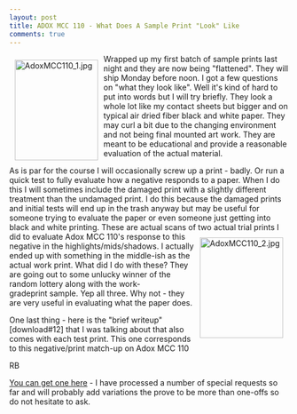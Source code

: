 ```yaml
---
layout: post
title: ADOX MCC 110 - What Does A Sample Print "Look" Like 
comments: true
---
```

<a rel="lightbox" href="/wp-content/uploads/2010/01/AdoxMCC110_1.jpg"><img title="AdoxMCC110_1.jpg" src="/wp-content/uploads/2010/01/.thumbs/.AdoxMCC110_1.jpg" border="0" alt="AdoxMCC110_1.jpg" hspace="10" vspace="10" width="150" height="181" align="left" /></a>Wrapped up my first batch of sample prints last night and they are now being "flattened". They will ship Monday before noon. I got a few questions on "what they look like". Well it's kind of hard to put into words but I will try briefly. They look a whole lot like my contact sheets but bigger and on typical air dried fiber black and white paper. They may curl a bit due to the changing environment and not being final mounted art work. They are meant to be educational and provide a reasonable evaluation of the actual material.

As is par for the course I will occasionally screw up a print - badly. Or run a quick test to fully evaluate how a negative responds to a paper. When I do this I will sometimes include the damaged print with a slightly different treatment than the undamaged print. I do this because the damaged prints and initial tests will end up in the trash anyway but may be useful for someone trying to evaluate the paper or even someone just getting into black and white printing. These are actual scans of two actual trial prints<a rel="lightbox" href="/wp-content/uploads/2010/01/AdoxMCC110_2.jpg"><img title="AdoxMCC110_2.jpg" src="/wp-content/uploads/2010/01/.thumbs/.AdoxMCC110_2.jpg" border="0" alt="AdoxMCC110_2.jpg" hspace="10" vspace="10" width="150" height="181" align="right" /></a> I did to evaluate Adox MCC 110's response to this negative in the highlights/mids/shadows. I actually ended up with something in the middle-ish as the actual work print. What did I do with these? They are going out to some unlucky winner of the random lottery along with the work-gradeprint sample. Yep all three. Why not - they are very useful in evaluating what the paper does.

One last thing - here is the "brief writeup" [download#12] that I was talking about that also comes with each test print. This one corresponds to this negative/print match-up on Adox MCC 110

RB

<a href="http://photo.rwboyer.com/black-and-white-sample-prints/">You can get one here</a> - I have processed a number of special requests so far and will probably add variations the prove to be more than one-offs so do not hesitate to ask.